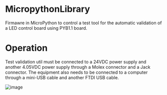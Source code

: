 # MicropythonLibrary
Firmawre in MicroPython to control a test tool for the automatic validation of a LED control board using PYB1.1 board. 

# Operation
Test validation util must be connected to a  24VDC power supply and another 4.05VDC power supply through a Molex connector and a Jack connector.
The equipment also needs to be connected to a computer through a mini-USB cable and another FTDI USB cable.

![image](https://user-images.githubusercontent.com/10722325/193480247-3e1077d8-eb96-46df-adad-a3af4cf7c338.png)
